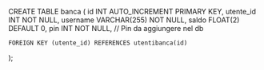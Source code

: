 CREATE TABLE banca (
    id INT AUTO_INCREMENT PRIMARY KEY,
    utente_id INT NOT NULL,
    username VARCHAR(255) NOT NULL,
    saldo FLOAT(2) DEFAULT 0,
    pin INT NOT NULL,                                            // Pin da aggiungere nel db

    FOREIGN KEY (utente_id) REFERENCES utentibanca(id)
);